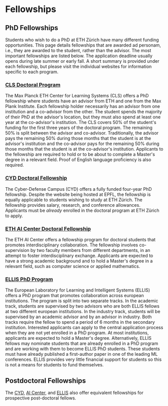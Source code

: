 # Fellowships 

## PhD Fellowships

Students who wish to do a PhD at ETH Zürich have many different funding opportunities. This page details fellowships that are awarded ad personam, i.e., they are awarded to the student, rather than the advisor. The most important fellowships are listed below. The application deadline usually opens during late summer or early fall. A short summary is provided under each fellowship, but please visit the individual websites for information specific to each program.

### [CLS Doctoral Program](https://learning-systems.org/basics)

The Max Planck ETH Center for Learning Systems (CLS) offers a PhD fellowship where students have an advisor from ETH and one from the Max Plank Institute. Each fellowship holder necessarily has an advisor from one institution and a co-advisor from the other. The student spends the majority of their PhD at the advisor's location, but they must also spend at least one year at the co-advisor's institution.
The CLS covers 50% of the student's funding for the first three years of the doctoral program. The remaining 50% is split between the advisor and co-advisor. Traditionally, the advisor pays the remaining 50% during those months that the student is at the advisor's institution and the co-advisor pays for the remaining 50% during those months that the student is at the co-advisor's institution.
Applicants to the fellowship are required to hold or to be about to complete a Master's degree in a relevant field. Proof of English language proficiency is also required.


### [CYD Doctoral Fellowship](https://www.epfl.ch/research/funding/epfl-programmes/cyd/cyd-phd/)

The Cyber-Defense Campus (CYD) offers a fully funded four-year PhD fellowship. Despite the website being hosted at EPFL, the fellowship is equally applicable to students wishing to study at ETH Zürich. The fellowship provides salary, research, and conference allowances. 
Applicants must be *already* enrolled in the doctoral program at ETH Zürich to apply.

### [ETH AI Center Doctoral Fellowship](https://ai.ethz.ch/education/phd-and-postdoc-programs/phd-fellowships.html)

The ETH AI Center offers a fellowship program for doctoral students that promotes interdisciplinary collaboration. The fellowship involves co-supervision by two faculty members from different departments, in an attempt to foster interdisciplinary exchange. 
Applicants are expected to have a strong academic background and to hold a Master's degree in a relevant field, such as computer science or applied mathematics.

### [ELLIS PhD Program](https://ellis.eu/phd-postdoc)

The European Laboratory for Learning and Intelligent Systems (ELLIS) offers a PhD program that promotes collaboration across european institutions. 
The program is split into two separate tracks. In the academic track, students are supervised by two advisors who are both ELLIS fellows at two different european institutions. In the industry track, students will be supervised by an academic advisor and by an advisor in industry. Both tracks require the fellow to spend a period of 6 months in the secondary institution. 
Interested applicants can apply to the central application process when they are not yet enrolled in a PhD program. At most institutions, applicants are expected to hold a Master's degree.
Alternatively, ELLIS fellows may nominate students that are already enrolled in a PhD program and are working with them to become ELLIS PhD students. These students must have already published a first-author paper in one of the leading ML conferences.
ELLIS provides very little financial support for students so this is not a means for students to fund themselves.

## Postdoctoral Fellowships

The [CYD](https://www.epfl.ch/research/funding/epfl-programmes/cyd/cyd-postdoc/), [AI Center](https://ai.ethz.ch/education/phd-and-postdoc-programs/postdoc-fellowships.html), and [ELLIS](https://ellis.eu/phd-postdoc) also offer equivalent fellowships for prospective post-doctoral fellows.

